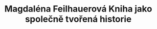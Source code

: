 ---
id: f9cb045f-be11-4814-89b3-48b0323b27fc
title: Magdaléna Feilhauerová Kniha jako společně tvořená historie
price: 10000
year: 2016
description: Pro tento projekt našla Magdaléna inspiraci v dětských programech zahraničních galerií, které navštívila díky dřívější studijní stipendijní podpoře od našeho nadačního fondu. Za pomoci tohoto příspěvku by tak ráda vytvořila obdobné pracovní listy (knihu) i pro děti z Fulnecka a okolí, aby je tak formou hry, kvízů, komiksu apod. motivovala zajímat se více o historii a kulturu v jejich nejbližším okolí.
kouskovani: false
locationName: undefined
position:
  lng: 17.926031300295
  lat: 49.72586880641972
---